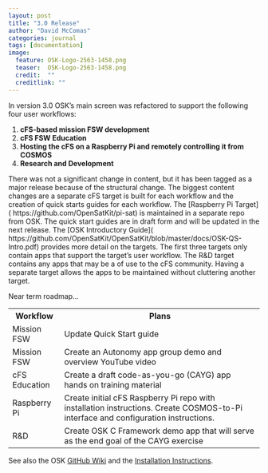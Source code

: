 ```yaml
---
layout: post
title: "3.0 Release"
author: "David McComas"
categories: journal
tags: [documentation]
image:
  feature: OSK-Logo-2563-1458.png
  teaser:  OSK-Logo-2563-1458.png
  credit:  ""
  creditlink: ""
---
```

<div>
<p>In version 3.0 OSK’s main screen was refactored to support the following four user workflows: 
<ol>
   <li><b>cFS-based mission FSW development</b></li>
   <li><b>cFS FSW Education</b></li>
   <li><b>Hosting the cFS on a Raspberry Pi and remotely controlling it from COSMOS</b></li>
   <li><b>Research and Development</b></li>
</ol>
There was not a significant change in content, but it has been tagged as a major release because of the structural change. The biggest content changes are a separate cFS target is built for each workflow and the creation of quick starts guides for each workflow. The [Raspberry Pi Target]( https://github.com/OpenSatKit/pi-sat) is maintained in a separate repo from OSK. The quick start guides are in draft form and will be updated in the next release.  The [OSK Introductory Guide]( https://github.com/OpenSatKit/OpenSatKit/blob/master/docs/OSK-QS-Intro.pdf)  provides more detail on the targets. The first three targets only contain apps that support the target’s user workflow. The R&D target contains any apps that may be a of use to the cFS community. Having a separate target allows the apps to be maintained without cluttering another target.
<p>Near term roadmap...</p>
<table>
  <tr>
    <th>Workflow</th>
    <th>Plans</th>
  </tr>
  <tr>
    <td>Mission FSW</td>
    <td>Update Quick Start guide</td>
  </tr>
  <tr>
    <td>Mission FSW</td>
    <td>Create an Autonomy app group demo and overview YouTube video</td>
  </tr>
  <tr>
    <td>cFS Education</td>
    <td>Create a draft code-as-you-go (CAYG) app hands on training material</td>
  </tr>
  <tr>
    <td>Raspberry Pi</td>
    <td>Create initial cFS Raspberry Pi repo with installation instructions. Create COSMOS-to-Pi interface and configuration instructions.</td>
  </tr>
  <tr>
    <td>R&D</td>
    <td>Create OSK C Framework demo app that will serve as the end goal of the CAYG exercise</td>
  </tr>
</table>
</ul>

<p>See also the OSK <a href="{{site.github.wiki-url}}">GitHub Wiki</a> and the <a href="https://opensatkit.github.io/journal/Installation-Guide.html">Installation Instructions</a>.</p>

</div>

